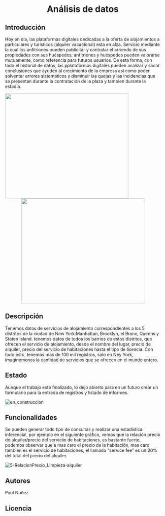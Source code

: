 # <h1 align="center"> Análisis de  datos </h1>

## Introducción
Hoy en día, las plataformas digitales dedicadas a la oferta de alojamientos a particulares y turísticos (alquiler vacacional) esta en alza.
Servicio mediante la cual los anfitriones pueden publicitar y contratar el arriendo de sus propiedades con sus huéspedes; anfitriones y huéspedes pueden valorarse mutuamente, como referencia para futuros usuarios. 
De esta forma, con todo el historial de datos, las pplataformas digitales pueden analizar y sacar conclusiones que ayuden al crecimiento de la empresa así como poder solventar errores sistematicos y disminuir las quejas y las incidencias que se presentan durante la contratación de la plaza y tambien durante la estadía.

 <img align="left" width="400" height="340" src="https://github.com/Paul243654/introduccion_analisis_datos/assets/112754073/2f7947e7-6364-462f-b34c-34499d3fd529"> 
 <p align="center">
  <img width="400" height="340" src="https://github.com/Paul243654/introduccion_analisis_datos/assets/112754073/537f4b69-0280-41fa-bb48-5a4125d526c3">   
</p> 

## Descripción
Tenemos datos de servicios de alojamiento correspondientes a los 5 distritos de la ciudad  de New York:Manhattan, Brooklyn, el Bronx, Queens y Staten Island.
tenemos datos de todos los barrios de estos distritos, que ofrecen el servicio de alojamiento, desde el nombre del lugar, precio de alquiler, precio del servicio de habitaciones hasta el tipo de licencia.
Con todo esto, tenemos mas de 100 mil registros, solo en Ney York, imaginemonos la cantidad de servicios que se ofrecen en el mundo entero.
## Estado
Aunque el trabajo esta finalizado, lo dejo abierto para en un futuro crear un formulario para la entrada  de registros y listado de informes.

![en_construccion](https://github.com/Paul243654/introduccion_analisis_datos/assets/112754073/b20795aa-68b0-48eb-ae2c-4490cb6e3de9)

## Funcionalidades

Se pueden generar todo tipo de consultas y realizar una estadística inferencial, por ejemplo en el siguiente gráfico, vemos que la relación precio de alquiler/precio del serviciio de habitaciones, es bastante fuerte, podemos observar que a mas caro el precio de la habitación, mas caro tambien es el servicio de habitaciones, el llamado "service fee" es un 20% del total del precio del alquiler.

![5-RelacionPrecio_Limpieza-alquiler](https://github.com/Paul243654/introduccion_analisis_datos/assets/112754073/8ef403bc-a97f-49fb-943a-1059da04f627)


## Autores
Paul Nuñez

## Licencia

